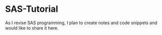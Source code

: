 # SAS-Tutorial

As I revise SAS programming, I plan to create notes and code snippets and would like to share it here. 
